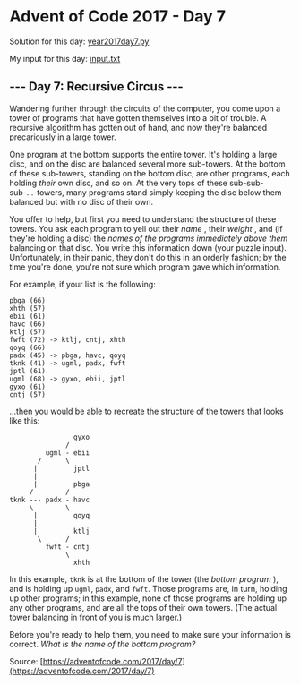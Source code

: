 # Advent of Code 2017 - Day 7

Solution for this day: [year2017day7.py](year2017day7.py)

My input for this day: [input.txt](input.txt)

## \--- Day 7: Recursive Circus ---

Wandering further through the circuits of the computer, you come upon a tower
of programs that have gotten themselves into a bit of trouble. A recursive
algorithm has gotten out of hand, and now they're balanced precariously in a
large tower.

One program at the bottom supports the entire tower. It's holding a large
disc, and on the disc are balanced several more sub-towers. At the bottom of
these sub-towers, standing on the bottom disc, are other programs, each
holding _their_ own disc, and so on. At the very tops of these sub-sub-
sub-...-towers, many programs stand simply keeping the disc below them
balanced but with no disc of their own.

You offer to help, but first you need to understand the structure of these
towers. You ask each program to yell out their _name_ , their _weight_ , and
(if they're holding a disc) the _names of the programs immediately above them_
balancing on that disc. You write this information down (your puzzle input).
Unfortunately, in their panic, they don't do this in an orderly fashion; by
the time you're done, you're not sure which program gave which information.

For example, if your list is the following:

    
    
    pbga (66)
    xhth (57)
    ebii (61)
    havc (66)
    ktlj (57)
    fwft (72) -> ktlj, cntj, xhth
    qoyq (66)
    padx (45) -> pbga, havc, qoyq
    tknk (41) -> ugml, padx, fwft
    jptl (61)
    ugml (68) -> gyxo, ebii, jptl
    gyxo (61)
    cntj (57)
    

...then you would be able to recreate the structure of the towers that looks
like this:

    
    
                    gyxo
                  /     
             ugml - ebii
           /      \     
          |         jptl
          |        
          |         pbga
         /        /
    tknk --- padx - havc
         \        \
          |         qoyq
          |             
          |         ktlj
           \      /     
             fwft - cntj
                  \     
                    xhth
    

In this example, `tknk` is at the bottom of the tower (the _bottom program_ ),
and is holding up `ugml`, `padx`, and `fwft`. Those programs are, in turn,
holding up other programs; in this example, none of those programs are holding
up any other programs, and are all the tops of their own towers. (The actual
tower balancing in front of you is much larger.)

Before you're ready to help them, you need to make sure your information is
correct. _What is the name of the bottom program?_



Source: [https://adventofcode.com/2017/day/7](https://adventofcode.com/2017/day/7)

